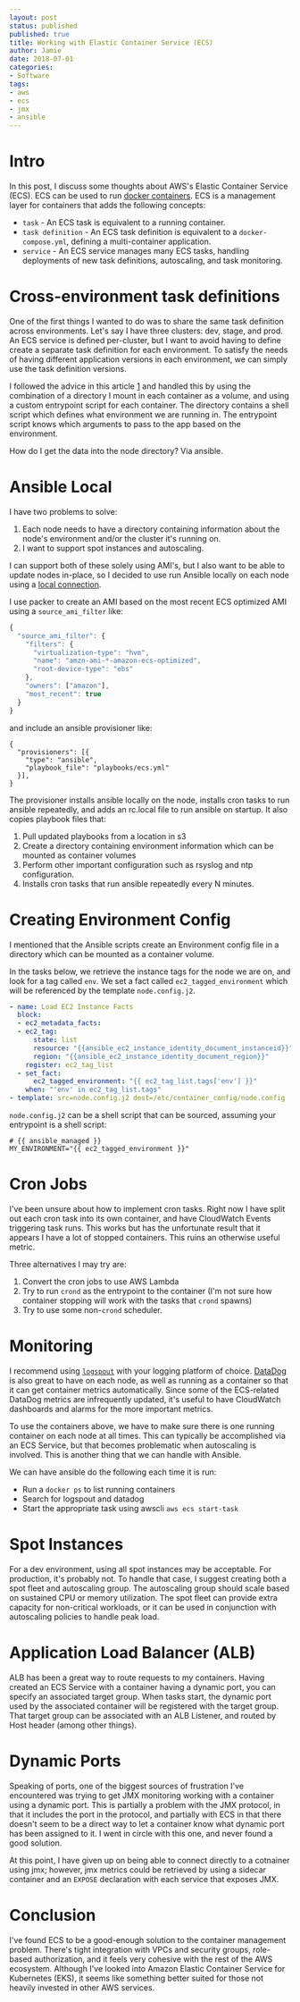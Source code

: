 ```yaml
---
layout: post
status: published
published: true
title: Working with Elastic Container Service (ECS)
author: Jamie
date: 2018-07-01
categories:
- Software
tags:
- aws
- ecs
- jmx
- ansible
---
```


Intro
=====

In this post, I discuss some thoughts about AWS's Elastic Container
Service (ECS). ECS can be used to run
[docker containers](https://www.docker.com/). ECS is a management layer
for containers that adds the following concepts:

* `task` - An ECS task is equivalent to a running container.
* `task definition` - An ECS task definition is equivalent to a
  `docker-compose.yml`, defining a multi-container application.
* `service` - An ECS service manages many ECS tasks, handling
  deployments of new task definitions, autoscaling, and task monitoring.

Cross-environment task definitions
==================================

One of the first things I wanted to do was to share the same task
definition across environments. Let's say I have three clusters: dev,
stage, and prod. An ECS service is defined per-cluster, but I want to
avoid having to define create a separate task definition for each
environment. To satisfy the needs of having different application
versions in each environment, we can simply use the task definition
versions.

I followed the advice in this article [1] and handled this by using the
combination of a directory I mount in each container as a volume, and
using a custom entrypoint script for each container. The directory
contains a shell script which defines what environment we are running
in. The entrypoint script knows which arguments to pass to the app based
on the environment.

How do I get the data into the node directory? Via ansible.

Ansible Local
=============

I have two problems to solve:

1. Each node needs to have a directory containing information about the
   node's environment and/or the cluster it's running on.
2. I want to support spot instances and autoscaling.

I can support both of these solely using AMI's, but I also want to be
able to update nodes in-place, so I decided to use run Ansible locally
on each node using a
[local connection](https://docs.ansible.com/ansible/latest/user_guide/playbooks_delegation.html#local-playbooks).

I use packer to create an AMI based on the most recent ECS optimized AMI
using a `source_ami_filter` like:

```javascript
{
  "source_ami_filter": {
    "filters": {
      "virtualization-type": "hvm",
      "name": "amzn-ami-*-amazon-ecs-optimized",
      "root-device-type": "ebs"
    },
    "owners": ["amazon"],
    "most_recent": true
  }
}
```

and include an ansible provisioner like:

```
{
  "provisioners": [{
    "type": "ansible",
    "playbook_file": "playbooks/ecs.yml"
  }],
}
```

The provisioner installs ansible locally on the node, installs cron
tasks to run ansible repeatedly, and adds an rc.local file to run
ansible on startup. It also copies playbook files that:

1. Pull updated playbooks from a location in s3
2. Create a directory containing environment information which can be
   mounted as container volumes
3. Perform other important configuration such as rsyslog and ntp
   configuration.
4. Installs cron tasks that run ansible repeatedly every N minutes.

Creating Environment Config
===========================

I mentioned that the Ansible scripts create an Environment config file
in a directory which can be mounted as a container volume.

In the tasks below, we retrieve the instance tags for the node we are
on, and look for a tag called `env`. We set a fact called
`ec2_tagged_environment` which will be referenced by the template
`node.config.j2`.

```yaml
- name: Load EC2 Instance Facts
  block:
  - ec2_metadata_facts:
  - ec2_tag:
      state: list
      resource: "{{ansible_ec2_instance_identity_document_instanceid}}"
      region: "{{ansible_ec2_instance_identity_document_region}}"
    register: ec2_tag_list
  - set_fact:
      ec2_tagged_environment: "{{ ec2_tag_list.tags['env'] }}"
    when: "'env' in ec2_tag_list.tags"
- template: src=node.config.j2 dest=/etc/container_config/node.config
```

`node.config.j2` can be a shell script that can be sourced, assuming
your entrypoint is a shell script:

```
# {{ ansible_managed }}
MY_ENVIRONMENT="{{ ec2_tagged_environment }}"
```

Cron Jobs
=========

I've been unsure about how to implement cron tasks. Right now I have
split out each cron task into its own container, and have CloudWatch Events
triggering task runs. This works but has the
unfortunate result that it appears I have a lot of stopped containers.
This ruins an otherwise useful metric.

Three alternatives I may try are:

1. Convert the cron jobs to use AWS Lambda
2. Try to run `crond` as the entrypoint to the container (I'm not sure
   how container stopping will work with the tasks that `crond` spawns)
3. Try to use some non-`crond` scheduler.

Monitoring
==========

I recommend using [`logspout`](https://github.com/gliderlabs/logspout)
with your logging platform of choice. [DataDog](https://www.datadoghq.com/)
is also great to have on each node, as well as running as a container so
that it can get container metrics automatically. Since some of the
ECS-related DataDog metrics are infrequently updated, it's useful to
have CloudWatch dashboards and alarms for the more important metrics.

To use the containers above, we have to make sure there is one running
container on each node at all times. This can typically be accomplished
via an ECS Service, but that becomes problematic when autoscaling is
involved.  This is another thing that we can handle with Ansible.

We can have ansible do the following each time it is run:

* Run a `docker ps` to list running containers
* Search for logspout and datadog
* Start the appropriate task using awscli `aws ecs start-task`

Spot Instances
==============

For a dev environment, using all spot instances may be acceptable. For
production, it's probably not. To handle that case, I suggest creating
both a spot fleet and autoscaling group. The autoscaling group should
scale based on sustained CPU or memory utilization. The spot fleet can
provide extra capacity for non-critical workloads, or it can be used in
conjunction with autoscaling policies to handle peak load.

Application Load Balancer (ALB)
===============================

ALB has been a great way to route requests to my containers. Having
created an ECS Service with a container having a dynamic port, you can
specify an associated target group. When tasks start, the dynamic port
used by the associated container will be registered with the target
group. That target group can be associated with an ALB Listener, and
routed by Host header (among other things).

Dynamic Ports
=============

Speaking of ports, one of the biggest sources of frustration I've
encountered was trying to get JMX monitoring working with a container
using a dynamic port. This is partially a
problem with the JMX protocol, in that it includes the port in the
protocol, and partially with ECS in that there doesn't seem to be a
direct way to let a container know what dynamic port has been assigned
to it. I went in circle with this one, and never found a good solution.

At this point, I have given up on being able to connect directly to a
cotnainer using jmx; however, jmx metrics could be retrieved by using a
sidecar container and an `EXPOSE` declaration with each service that
exposes JMX.

Conclusion
==========

I've found ECS to be a good-enough solution to the container management
problem. There's tight integration with VPCs and security groups,
role-based authorization, and it feels very cohesive with the rest of
the AWS ecosystem. Although I've looked into Amazon Elastic Container
Service for Kubernetes (EKS), it seems like something better suited for those
not heavily invested in other AWS services.

[1]: https://www.danielhanold.com/2017/09/set-dynamic-environment-variables-ecs-containers-using-mounted-volumes-docker-entrypoints/
